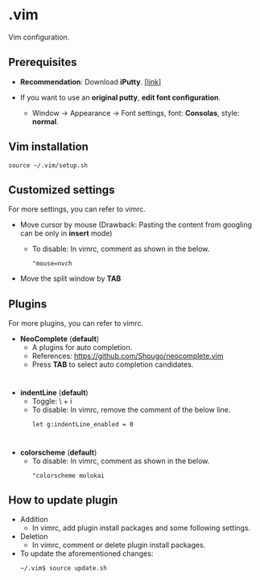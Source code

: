 #  .vim

  Vim configuration.

  Prerequisites
  -------------
  - **Recommendation**: Download **iPutty**. [[link]](https://github.com/iputty/iputty/wiki)

  - If you want to use an **original putty**, **edit font configuration**.
    - Window -> Appearance -> Font settings, font: **Consolas**, style: **normal**.

  Vim installation
  ----------------
  ```
  source ~/.vim/setup.sh
  ```

  Customized settings
  -------------------
  For more settings, you can refer to vimrc.
  - Move cursor by mouse (Drawback: Pasting the content from googling can be only in **insert** mode)
    - To disable: In vimrc, comment as shown in the below.
      ```vim
      "mouse=nvch
      ```

  - Move the split window by **TAB**

  Plugins
  -------
  For more plugins, you can refer to vimrc.
  - **NeoComplete** (**default**)
    - A plugins for auto completion.
    - References: https://github.com/Shougo/neocomplete.vim
    - Press **TAB** to select auto completion candidates.
#

  - **indentLine** (**default**)
    - Toggle: \ + i
    - To disable: In vimrc, remove the comment of the below line.
      ```vim
      let g:indentLine_enabled = 0
      ```
#

  - **colorscheme** (**default**)
    - To disable: In vimrc, comment as shown in the below.
      ```vim
      "colorscheme molokai
      ```

  How to update plugin
  ---------------------
  - Addition
    - In vimrc, add plugin install packages and some following settings.
  - Deletion
    - In vimrc, comment or delete plugin install packages.
  - To update the aforementioned changes:
    ```
    ~/.vim$ source update.sh
    ```
